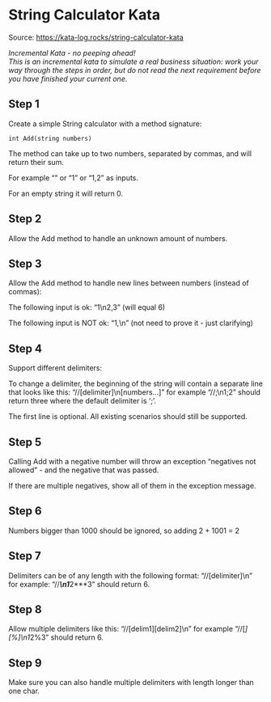 # String Calculator Kata

Source: https://kata-log.rocks/string-calculator-kata

<i>Incremental Kata - no peeping ahead!<br/>
This is an incremental kata to simulate a real business situation: work your way through the steps in order,
but do not read the next requirement before you have finished your current one.</i>

## Step 1

Create a simple String calculator with a method signature:

```
int Add(string numbers)
```

The method can take up to two numbers, separated by commas, and will return their sum.

For example “” or “1” or “1,2” as inputs.

For an empty string it will return 0.

## Step 2

Allow the Add method to handle an unknown amount of numbers.

## Step 3

Allow the Add method to handle new lines between numbers (instead of commas):

The following input is ok: “1\n2,3” (will equal 6)

The following input is NOT ok: “1,\n” (not need to prove it - just clarifying)

## Step 4

Support different delimiters:

To change a delimiter, the beginning of the string will contain a separate line that looks like this: “//[delimiter]\n[numbers…]” for example “//;\n1;2” should return three where the default delimiter is ‘;’.

The first line is optional. All existing scenarios should still be supported.

## Step 5

Calling Add with a negative number will throw an exception “negatives not allowed” - and the negative that was passed.

If there are multiple negatives, show all of them in the exception message.

## Step 6

Numbers bigger than 1000 should be ignored, so adding 2 + 1001 = 2

## Step 7

Delimiters can be of any length with the following format: “//[delimiter]\n” for example: “//***\n1***2***3” should return 6.

## Step 8

Allow multiple delimiters like this: “//[delim1][delim2]\n” for example “//[*][%]\n1*2%3” should return 6.

## Step 9

Make sure you can also handle multiple delimiters with length longer than one char.
